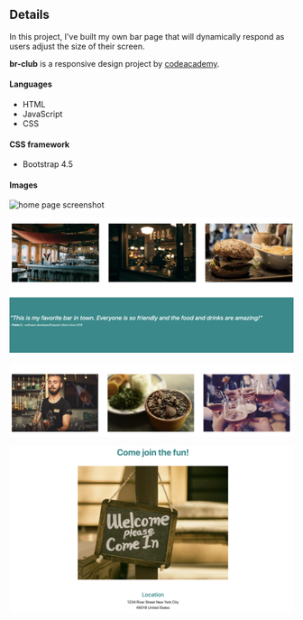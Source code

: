 ## Details

In this project, I've built my own bar page that will dynamically respond as users adjust the size of their screen.

**br-club** ​is a responsive design project by [codeacademy](https://www.codecademy.com/).


#### Languages
 * HTML
 * JavaScript
 * CSS

 #### CSS framework
 * Bootstrap 4.5

#### Images
![home page screenshot](./images/readme-images/page1.png)

![home page items](./images/readme-images/page2.png)

![home page items](./images/readme-images/page3.png)

![home page items](./images/readme-images/page4.png)

